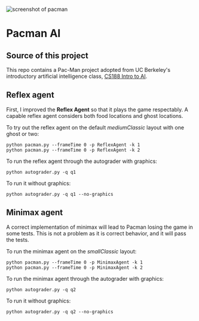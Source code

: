![screenshot of pacman](pacman.gif)

# Pacman AI


## Source of this project
This repo contains a Pac-Man project adopted from UC Berkeley's introductory artificial intelligence class, [CS188 Intro to AI](http://ai.berkeley.edu/project_overview.html). 

## Reflex agent
First, I improved the **Reflex Agent** so that it plays the game respectably. A capable reflex agent considers both food locations and ghost locations.

To try out the reflex agent on the default *mediumClassic* layout with one ghost or two:
```
python pacman.py --frameTime 0 -p ReflexAgent -k 1
python pacman.py --frameTime 0 -p ReflexAgent -k 2
```

To run the reflex agent through the autograder with graphics:
```
python autograder.py -q q1
```

To run it without graphics:
```
python autograder.py -q q1 --no-graphics
```

## Minimax agent
A correct implementation of minimax will lead to Pacman losing the game in some tests. This is not a problem as it is correct behavior, and it will pass the tests.

To run the minimax agent on the *smallClassic* layout:
```
python pacman.py --frameTime 0 -p MinimaxAgent -k 1
python pacman.py --frameTime 0 -p MinimaxAgent -k 2
```

To run the minimax agent through the autograder with graphics:
```
python autograder.py -q q2
```

To run it without graphics:
```
python autograder.py -q q2 --no-graphics
```
